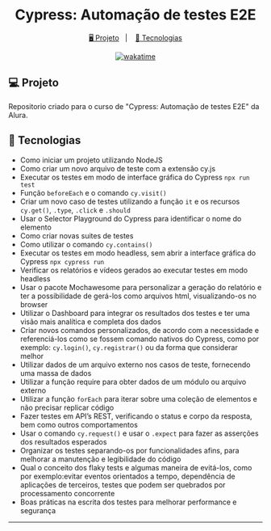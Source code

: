<h1 align="center">
  Cypress: Automação de testes E2E
</h1>

<p align="center">
  <a href="#-projeto">🖥️ Projeto</a>&nbsp;&nbsp;&nbsp;|&nbsp;&nbsp;&nbsp;
  <a href="#-tecnologias">🚀 Tecnologias</a>
</p>

<p align="center">
  <a href="https://wakatime.com/badge/user/68660678-6b86-4b78-98df-f5f41a37e1bc/project/3ff831a1-43e6-4cc9-8ac1-c4d67f8dc46c"><img src="https://wakatime.com/badge/user/68660678-6b86-4b78-98df-f5f41a37e1bc/project/3ff831a1-43e6-4cc9-8ac1-c4d67f8dc46c.svg" alt="wakatime"></a>
</p>

## 💻 Projeto

Repositorio criado para o curso de "Cypress: Automação de testes E2E" da Alura.

## 🚀 Tecnologias

- Como iniciar um projeto utilizando NodeJS
- Como criar um novo arquivo de teste com a extensão cy.js
- Executar os testes em modo de interface gráfica do Cypress ``` npx run test ```
- Função ``` beforeEach ``` e o comando ``` cy.visit() ```
- Criar um novo caso de testes  utilizando a função ``` it ``` e os recursos ``` cy.get() ```, ``` .type ```, ``` .click ``` e ``` .should ```
- Usar o Selector Playground do Cypress para identificar o nome do elemento
- Como criar novas suites de testes
- Como utilizar o comando ``` cy.contains() ```
- Executar os testes em modo headless, sem abrir a interface gráfica do Cypress ``` npx cypress run ```
- Verificar os relatórios e vídeos gerados ao executar testes em modo headless
- Usar o pacote Mochawesome para personalizar a geração do relatório e ter a possibilidade de gerá-los como arquivos html, visualizando-os no browser
- Utilizar o Dashboard para integrar os resultados dos testes e ter uma visão mais analítica e completa dos dados
- Criar novos comandos personalizados, de acordo com a necessidade e referenciá-los como se fossem comando nativos do Cypress, como por exemplo: ``` cy.login() ```, ``` cy.registrar() ``` ou da forma que considerar melhor
- Utilizar dados de um arquivo externo nos casos de teste, fornecendo uma massa de dados
- Utilizar a função require para obter dados de um módulo ou arquivo externo
- Utilizar a função ``` forEach ``` para iterar sobre uma coleção de elementos e não precisar replicar código
- Fazer testes em API’s REST, verificando o status e corpo da resposta, bem como outros comportamentos
- Usar o comando ``` cy.request() ``` e usar o ``` .expect ``` para fazer as asserções dos resultados esperados
- Organizar os testes separando-os por funcionalidades afins, para melhorar a manutenção e legibilidade do código
- Qual o conceito dos flaky tests e algumas maneira de evitá-los, como por exemplo:evitar eventos orientados a tempo, dependência de aplicações de terceiros, testes que podem ser quebrados por processamento concorrente
- Boas práticas na escrita dos testes para melhorar performance e segurança

---
